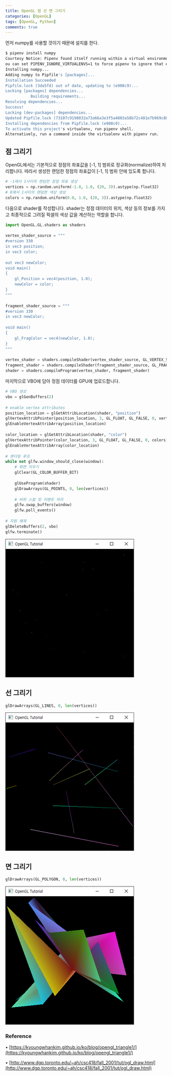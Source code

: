 ```yaml
---
title: OpenGL 점 선 면 그리기
categories: [OpenGL]
tags: [OpenGL, Python]
comments: true
---
```


먼저 numpy를 사용할 것이기 때문에 설치를 한다.

```bash
$ pipenv install numpy
Courtesy Notice: Pipenv found itself running within a virtual environment, so it will automatically use that environment, instead of creating its own for any project. Y
ou can set PIPENV_IGNORE_VIRTUALENVS=1 to force pipenv to ignore that environment and create its own instead. You can set PIPENV_VERBOSITY=-1 to suppress this warning.
Installing numpy...
Adding numpy to Pipfile's [packages]...
Installation Succeeded
Pipfile.lock (3da5fd) out of date, updating to (e908c9)...
Locking [packages] dependencies...
           Building requirements...
Resolving dependencies...
Success!
Locking [dev-packages] dependencies...
Updated Pipfile.lock (73107c9198032a73a66a3e3f5a4803a58b72c481e7b969c88d42d87544e908c9)!
Installing dependencies from Pipfile.lock (e908c9)...
To activate this project's virtualenv, run pipenv shell.
Alternatively, run a command inside the virtualenv with pipenv run.
```

## 점 그리기

OpenGL에서는 기본적으로 정점의 좌표값을 [-1, 1] 범위로 정규화(normalize)하여 처리합니다. 따라서 생성한 랜덤한 정점의 좌표값이 [-1, 1] 범위 안에 있도록 합니다.

```python
# -1에서 1사이의 랜덤한 정점 좌표 생성
vertices = np.random.uniform(-1.0, 1.0, (20, 3)).astype(np.float32)
# 0에서 1사이의 랜덤한 색상 생성
colors = np.random.uniform(0.0, 1.0, (20, 3)).astype(np.float32)
```

다음으로 shader를 작성합니다. shader는 정점 데이터의 위치, 색상 등의 정보를 가지고 최종적으로 그려질 픽셀의 색상 값을 계산하는 역할을 합니다.

```python
import OpenGL.GL.shaders as shaders

vertex_shader_source = """
#version 330
in vec3 position;
in vec3 color;

out vec3 newColor;
void main()
{
    gl_Position = vec4(position, 1.0);
    newColor = color;
}
"""

fragment_shader_source = """
#version 330
in vec3 newColor;

void main()
{
    gl_FragColor = vec4(newColor, 1.0);
}
"""

vertex_shader = shaders.compileShader(vertex_shader_source, GL_VERTEX_SHADER)
fragment_shader = shaders.compileShader(fragment_shader_source, GL_FRAGMENT_SHADER)
shader = shaders.compileProgram(vertex_shader, fragment_shader)
```

마지막으로 VBO에 담아 정점 데이터를 GPU에 업로드합니다.

```python
# VBO 생성
vbo = glGenBuffers(2)

# enable vertex attributes
position_location = glGetAttribLocation(shader, "position")
glVertexAttribPointer(position_location, 3, GL_FLOAT, GL_FALSE, 0, vertices)
glEnableVertexAttribArray(position_location)

color_location = glGetAttribLocation(shader, "color")
glVertexAttribPointer(color_location, 3, GL_FLOAT, GL_FALSE, 0, colors)
glEnableVertexAttribArray(color_location)

# 렌더링 루프
while not glfw.window_should_close(window):
    # 화면 지우기
    glClear(GL_COLOR_BUFFER_BIT)

    glUseProgram(shader)
    glDrawArrays(GL_POINTS, 0, len(vertices))

    # 버퍼 스왑 및 이벤트 처리
    glfw.swap_buffers(window)
    glfw.poll_events()

# 자원 해제
glDeleteBuffers(2, vbo)
glfw.terminate()
```

![gl_random_pt](/assets/img/post/gl_random_pt.png)

## 선 그리기

```python
glDrawArrays(GL_LINES, 0, len(vertices))
```

![gl_random_line](/assets/img/post/gl_random_line.png)

## 면 그리기

```python
glDrawArrays(GL_POLYGON, 0, len(vertices))
```

![gl_random_poly](/assets/img/post/gl_random_poly.png)

### Reference

• [https://kyoungwhankim.github.io/ko/blog/opengl_triangle1/](https://kyoungwhankim.github.io/ko/blog/opengl_triangle1/)

• [http://www.dgp.toronto.edu/~ah/csc418/fall_2001/tut/ogl_draw.html](http://www.dgp.toronto.edu/~ah/csc418/fall_2001/tut/ogl_draw.html)
